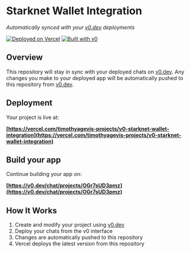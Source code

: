# Starknet Wallet Integration

*Automatically synced with your [v0.dev](https://v0.dev) deployments*

[![Deployed on Vercel](https://img.shields.io/badge/Deployed%20on-Vercel-black?style=for-the-badge&logo=vercel)](https://vercel.com/timothyagevis-projects/v0-starknet-wallet-integration)
[![Built with v0](https://img.shields.io/badge/Built%20with-v0.dev-black?style=for-the-badge)](https://v0.dev/chat/projects/OGr7sUD3pmz)

## Overview

This repository will stay in sync with your deployed chats on [v0.dev](https://v0.dev).
Any changes you make to your deployed app will be automatically pushed to this repository from [v0.dev](https://v0.dev).

## Deployment

Your project is live at:

**[https://vercel.com/timothyagevis-projects/v0-starknet-wallet-integration](https://vercel.com/timothyagevis-projects/v0-starknet-wallet-integration)**

## Build your app

Continue building your app on:

**[https://v0.dev/chat/projects/OGr7sUD3pmz](https://v0.dev/chat/projects/OGr7sUD3pmz)**

## How It Works

1. Create and modify your project using [v0.dev](https://v0.dev)
2. Deploy your chats from the v0 interface
3. Changes are automatically pushed to this repository
4. Vercel deploys the latest version from this repository